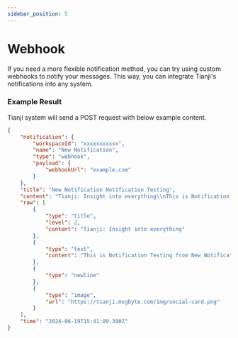 ```yaml
---
sidebar_position: 5
---
```


# Webhook

If you need a more flexible notification method, you can try using custom webhooks to notify your messages. This way, you can integrate Tianji's notifications into any system.

### Example Result

Tianji system will send a POST request with below example content.

```json
{
    "notification": {
        "workspaceId": "xxxxxxxxxxx",
        "name": "New Notification",
        "type": "webhook",
        "payload": {
            "webhookUrl": "example.com"
        }
    },
    "title": "New Notification Notification Testing",
    "content": "Tianji: Insight into everything\\nThis is Notification Testing from New Notification\\n[image]",
    "raw": [
        {
            "type": "title",
            "level": 2,
            "content": "Tianji: Insight into everything"
        },
        {
            "type": "text",
            "content": "This is Notification Testing from New Notification"
        },
        {
            "type": "newline"
        },
        {
            "type": "image",
            "url": "https://tianji.msgbyte.com/img/social-card.png"
        }
    ],
    "time": "2024-06-19T15:41:09.390Z"
}
```
